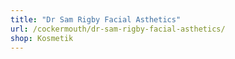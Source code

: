 ```yaml
---
title: "Dr Sam Rigby Facial Asthetics"
url: /cockermouth/dr-sam-rigby-facial-asthetics/
shop: Kosmetik
---
```


